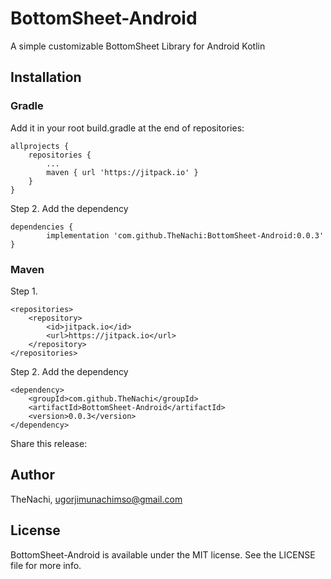 # BottomSheet-Android
A simple customizable BottomSheet Library for Android Kotlin

## Installation
### Gradle

Add it in your root build.gradle at the end of repositories:

	allprojects {
		repositories {
			...
			maven { url 'https://jitpack.io' }
		}
	}
Step 2. Add the dependency

	dependencies {
	        implementation 'com.github.TheNachi:BottomSheet-Android:0.0.3'
	}
  
### Maven
Step 1.

	<repositories>
		<repository>
		    <id>jitpack.io</id>
		    <url>https://jitpack.io</url>
		</repository>
	</repositories>
  
Step 2. Add the dependency

	<dependency>
	    <groupId>com.github.TheNachi</groupId>
	    <artifactId>BottomSheet-Android</artifactId>
	    <version>0.0.3</version>
	</dependency>
Share this release:

## Author

TheNachi, ugorjimunachimso@gmail.com

## License

BottomSheet-Android is available under the MIT license. See the LICENSE file for more info.
